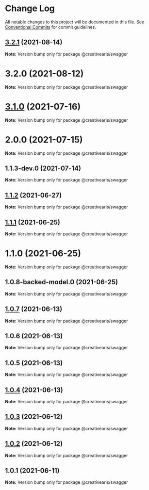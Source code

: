 # Change Log

All notable changes to this project will be documented in this file.
See [Conventional Commits](https://conventionalcommits.org) for commit guidelines.

## [3.2.1](https://github.com/yurikrupnik/mussia8/compare/@creativearis/swagger@3.2.0...@creativearis/swagger@3.2.1) (2021-08-14)

**Note:** Version bump only for package @creativearis/swagger





# 3.2.0 (2021-08-12)

**Note:** Version bump only for package @creativearis/swagger





# [3.1.0](https://github.com/yurikrupnik/mussia8/compare/@creativearis/swagger@2.0.0...@creativearis/swagger@3.1.0) (2021-07-16)

**Note:** Version bump only for package @creativearis/swagger





# 2.0.0 (2021-07-15)

**Note:** Version bump only for package @creativearis/swagger





## 1.1.3-dev.0 (2021-07-14)

**Note:** Version bump only for package @creativearis/swagger





## [1.1.2](https://github.com/yurikrupnik/mussia8/compare/@creativearis/swagger@1.1.1...@creativearis/swagger@1.1.2) (2021-06-27)

**Note:** Version bump only for package @creativearis/swagger





## [1.1.1](https://github.com/yurikrupnik/mussia8/compare/@creativearis/swagger@1.1.0...@creativearis/swagger@1.1.1) (2021-06-25)

**Note:** Version bump only for package @creativearis/swagger





# 1.1.0 (2021-06-25)

**Note:** Version bump only for package @creativearis/swagger





## 1.0.8-backed-model.0 (2021-06-25)

**Note:** Version bump only for package @creativearis/swagger





## [1.0.7](https://github.com/yurikrupnik/mussia8/compare/@creativearis/swagger@1.0.6...@creativearis/swagger@1.0.7) (2021-06-13)

**Note:** Version bump only for package @creativearis/swagger





## 1.0.6 (2021-06-13)

**Note:** Version bump only for package @creativearis/swagger





## 1.0.5 (2021-06-13)

**Note:** Version bump only for package @creativearis/swagger





## [1.0.4](https://github.com/yurikrupnik/mussia8/compare/@creativearis/swagger@1.0.3...@creativearis/swagger@1.0.4) (2021-06-13)

**Note:** Version bump only for package @creativearis/swagger





## [1.0.3](https://github.com/yurikrupnik/mussia8/compare/@creativearis/swagger@1.0.1...@creativearis/swagger@1.0.3) (2021-06-12)

**Note:** Version bump only for package @creativearis/swagger





## [1.0.2](https://github.com/yurikrupnik/mussia8/compare/@creativearis/swagger@1.0.1...@creativearis/swagger@1.0.2) (2021-06-12)

**Note:** Version bump only for package @creativearis/swagger





## 1.0.1 (2021-06-11)

**Note:** Version bump only for package @creativearis/swagger
